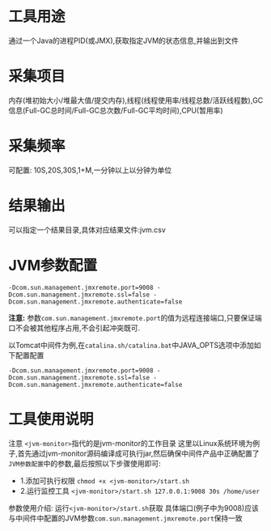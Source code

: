 # 工具用途
通过一个Java的进程PID(或JMX),获取指定JVM的状态信息,并输出到文件

# 采集项目
内存(堆初始大小/堆最大值/提交内存),线程(线程使用率/线程总数/活跃线程数),GC信息(Full-GC总时间/Full-GC总次数/Full-GC平均时间),CPU(暂用率)

# 采集频率
可配置:  10S,20S,30S,1+M,一分钟以上以分钟为单位

# 结果输出
可以指定一个结果目录,具体对应结果文件:jvm.csv

# JVM参数配置

```
-Dcom.sun.management.jmxremote.port=9008 -Dcom.sun.management.jmxremote.ssl=false -Dcom.sun.management.jmxremote.authenticate=false
```
**注意:** 
参数`com.sun.management.jmxremote.port`的值为远程连接端口,只要保证端口不会被其他程序占用,不会引起冲突既可.

以Tomcat中间件为例,在`catalina.sh/catalina.bat`中JAVA_OPTS选项中添加如下配置配置
```
-Dcom.sun.management.jmxremote.port=9008 -Dcom.sun.management.jmxremote.ssl=false -Dcom.sun.management.jmxremote.authenticate=false
```

# 工具使用说明

注意 `<jvm-monitor>`指代的是jvm-monitor的工作目录
这里以Linux系统环境为例子,首先通过jvm-monitor源码编译成可执行jar,然后确保中间件产品中正确配置了`JVM参数配置`中的参数,最后按照以下步骤使用即可:

- 1.添加可执行权限
`chmod +x <jvm-monitor>/start.sh`
- 2.运行监控工具
`<jvm-monitor>/start.sh 127.0.0.1:9008 30s /home/user`


参数使用介绍: 运行`<jvm-monitor>/start.sh`获取
具体端口(例子中为9008)应该与中间件中配置的JVM参数`com.sun.management.jmxremote.port`保持一致

